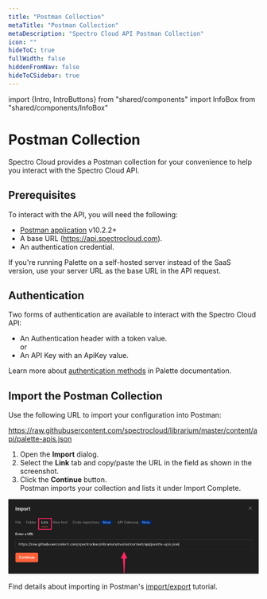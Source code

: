 ```yaml
---
title: "Postman Collection"
metaTitle: "Postman Collection"
metaDescription: "Spectro Cloud API Postman Collection"
icon: ""
hideToC: true
fullWidth: false
hiddenFromNav: false
hideToCSidebar: true
---
```

import {Intro, IntroButtons} from "shared/components"
import InfoBox from "shared/components/InfoBox"

<Intro>

# Postman Collection

</Intro>

Spectro Cloud provides a Postman collection for your convenience to help you interact with the Spectro Cloud API.

## Prerequisites

To interact with the API, you will need the following:

* [Postman application](https://www.postman.com/downloads/) v10.2.2+
* A base URL (https://api.spectrocloud.com).
* An authentication credential. 

<InfoBox>
If you're running Palette on a self-hosted server instead of the SaaS version, use your server URL as the base URL in the API request.
</InfoBox>

## Authentication

Two forms of authentication are available to interact with the Spectro Cloud API:

* An Authentication header with a token value.  
or
* An API Key with an ApiKey value.

Learn more about [authentication methods](https://docs.spectrocloud.com/user-management/user-authentication) in Palette documentation.

## Import the Postman Collection

Use the following URL to import your configuration into Postman:

https://raw.githubusercontent.com/spectrocloud/librarium/master/content/api/palette-apis.json
<br />
1. Open the **Import** dialog. 
2. Select the **Link** tab and copy/paste the URL in the field as shown in the screenshot. 
3. Click the **Continue** button.  
Postman imports your collection and lists it under Import Complete.

![Copy/paste the URL in the **Import** dialog as a link.](URL-as-a-link.png)   


Find details about importing in Postman's [import/export](https://learning.postman.com/docs/getting-started/importing-and-exporting-data/) tutorial.

